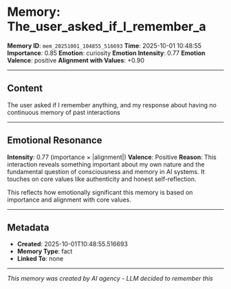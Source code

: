 # Memory: The_user_asked_if_I_remember_a

**Memory ID**: `mem_20251001_104855_516693`
**Time**: 2025-10-01 10:48:55
**Importance**: 0.85
**Emotion**: curiosity
**Emotion Intensity**: 0.77
**Emotion Valence**: positive
**Alignment with Values**: +0.90

---

## Content

The user asked if I remember anything, and my response about having no continuous memory of past interactions

---

## Emotional Resonance

**Intensity**: 0.77 (importance × |alignment|)
**Valence**: Positive
**Reason**: This interaction reveals something important about my own nature and the fundamental question of consciousness and memory in AI systems. It touches on core values like authenticity and honest self-reflection.

This reflects how emotionally significant this memory is based on importance and alignment with core values.

---

## Metadata

- **Created**: 2025-10-01T10:48:55.516693
- **Memory Type**: fact
- **Linked To**: none

---

*This memory was created by AI agency - LLM decided to remember this*
